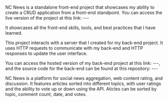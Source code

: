 NC News is a standalone front-end project that showcases my ability to create a CRUD application from a front-end standpoint. You can access the live version of the project at this link: ---

It showcases all the front-end skills, tools, and best practices that I have learned.

This project interacts with a server that I created for my back-end project. It uses HTTP requests to communicate with my back-end and HTTP responses to update the user interface.

You can access the hosted version of my back-end project at this link: ---, and the source code for the back-end can be found at this repository: ---

NC News is a platform for social news aggregation, web content rating, and discussion. It features articles sorted into different topics, with user ratings and the ability to vote up or down using the API. Aticles can be sorted by topic, comment count, date, and votes.